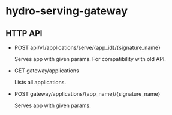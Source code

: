 # hydro-serving-gateway

## HTTP API
- POST api/v1/applications/serve/{app_id}/{signature_name}
    
    Serves app with given params. For compatibility with old API.
    
- GET gateway/applications

    Lists all applications.
 
- POST gateway/applications/{app_name}/{signature_name}
   
    Serves app with given params.